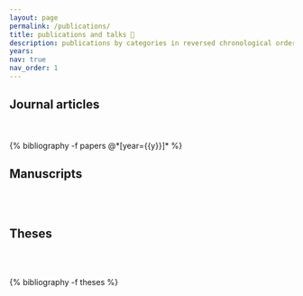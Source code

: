 ```yaml
---
layout: page
permalink: /publications/
title: publications and talks 📝
description: publications by categories in reversed chronological order. generated by jekyll-scholar.
years:
nav: true
nav_order: 1
---
```

<!-- _pages/publications.md -->
<div class="publications">

<h2 class="year">Journal articles</h2><br><br>
{% bibliography -f papers @*[year={{y}}]* %}

<h2 class="year">Manuscripts</h2><br><br>

<!-- <h2 class="year">Proceedings articles</h2><br><br> -->

<h2 class="year">Theses</h2><br><br>
  
{% bibliography -f theses %}

</div>

<div class="publications">

